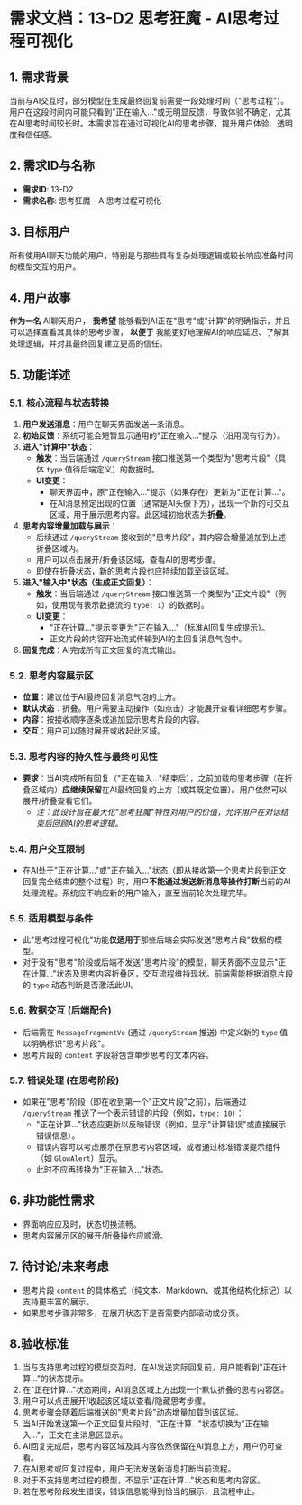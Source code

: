 # 需求文档：13-D2 思考狂魔 - AI思考过程可视化

## 1. 需求背景

当前与AI交互时，部分模型在生成最终回复前需要一段处理时间（"思考过程"）。用户在这段时间内可能只看到"正在输入..."或无明显反馈，导致体验不确定，尤其在AI思考时间较长时。本需求旨在通过可视化AI的思考步骤，提升用户体验、透明度和信任感。

## 2. 需求ID与名称

*   **需求ID**: 13-D2
*   **需求名称**: 思考狂魔 - AI思考过程可视化

## 3. 目标用户

所有使用AI聊天功能的用户，特别是与那些具有复杂处理逻辑或较长响应准备时间的模型交互的用户。

## 4. 用户故事

**作为一名** AI聊天用户，
**我希望** 能够看到AI正在"思考"或"计算"的明确指示，并且可以选择查看其具体的思考步骤，
**以便于** 我能更好地理解AI的响应延迟、了解其处理逻辑，并对其最终回复建立更高的信任。

## 5. 功能详述

### 5.1. 核心流程与状态转换

1.  **用户发送消息**：用户在聊天界面发送一条消息。
2.  **初始反馈**：系统可能会短暂显示通用的"正在输入..."提示（沿用现有行为）。
3.  **进入"计算中"状态**：
    *   **触发**：当后端通过 `/queryStream` 接口推送第一个类型为"思考片段"（具体 `type` 值待后端定义）的数据时。
    *   **UI变更**：
        *   聊天界面中，原"正在输入..."提示（如果存在）更新为"正在计算..."。
        *   在AI消息预定出现的位置（通常是AI头像下方），出现一个新的可交互区域，用于展示思考内容。此区域初始状态为**折叠**。
4.  **思考内容增量加载与展示**：
    *   后续通过 `/queryStream` 接收到的"思考片段"，其内容会增量追加到上述折叠区域内。
    *   用户可以点击展开/折叠该区域，查看AI的思考步骤。
    *   即使在折叠状态，新的思考片段也应持续加载至该区域。
5.  **进入"输入中"状态（生成正文回复）**：
    *   **触发**：当后端通过 `/queryStream` 接口推送第一个类型为"正文片段"（例如，使用现有表示数据流的 `type: 1`）的数据时。
    *   **UI变更**：
        *   "正在计算..."提示变更为"正在输入..."（标准AI回复生成提示）。
        *   正文片段的内容开始流式传输到AI的主回复消息气泡中。
6.  **回复完成**：AI完成所有正文回复的流式输出。

### 5.2. 思考内容展示区

*   **位置**：建议位于AI最终回复消息气泡的上方。
*   **默认状态**：折叠。用户需要主动操作（如点击）才能展开查看详细思考步骤。
*   **内容**：按接收顺序逐条或追加显示思考片段的内容。
*   **交互**：用户可以随时展开或收起此区域。

### 5.3. 思考内容的持久性与最终可见性

*   **要求**：当AI完成所有回复（"正在输入..."结束后），之前加载的思考步骤（在折叠区域内）**应继续保留**在AI最终回复的上方（或其既定位置）。用户依然可以展开/折叠查看它们。
    *   *注：此设计旨在最大化"思考狂魔"特性对用户的价值，允许用户在对话结束后回顾AI的思考逻辑。*

### 5.4. 用户交互限制

*   在AI处于"正在计算..."或"正在输入..."状态（即从接收第一个思考片段到正文回复完全结束的整个过程）时，用户**不能通过发送新消息等操作打断**当前的AI处理流程。系统应不响应新的用户输入，直至当前轮次处理完毕。

### 5.5. 适用模型与条件

*   此"思考过程可视化"功能**仅适用于**那些后端会实际发送"思考片段"数据的模型。
*   对于没有"思考"阶段或后端不发送"思考片段"的模型，聊天界面不应显示"正在计算..."状态及思考内容折叠区，交互流程维持现状。前端需能根据消息片段的 `type` 动态判断是否激活此UI。

### 5.6. 数据交互 (后端配合)

*   后端需在 `MessageFragmentVo` (通过 `/queryStream` 推送) 中定义新的 `type` 值以明确标识"思考片段"。
*   思考片段的 `content` 字段将包含单步思考的文本内容。

### 5.7. 错误处理 (在思考阶段)

*   如果在"思考"阶段（即在收到第一个"正文片段"之前），后端通过 `/queryStream` 推送了一个表示错误的片段（例如，`type: 10`）：
    *   "正在计算..."状态应更新以反映错误（例如，显示"计算错误"或直接展示错误信息）。
    *   错误内容可以考虑展示在原思考内容区域，或者通过标准错误提示组件（如 `GlowAlert`）显示。
    *   此时不应再转换为"正在输入..."状态。

## 6. 非功能性需求

*   界面响应应及时，状态切换流畅。
*   思考内容展示区的展开/折叠操作应顺滑。

## 7. 待讨论/未来考虑

*   思考片段 `content` 的具体格式（纯文本、Markdown、或其他结构化标记）以支持更丰富的展示。
*   如果思考步骤非常多，在展开状态下是否需要内部滚动或分页。

## 8.验收标准

1.  当与支持思考过程的模型交互时，在AI发送实际回复前，用户能看到"正在计算..."的状态提示。
2.  在"正在计算..."状态期间，AI消息区域上方出现一个默认折叠的思考内容区。
3.  用户可以点击展开/收起该区域以查看/隐藏思考步骤。
4.  思考步骤会随着后端推送的"思考片段"动态增量加载到该区域。
5.  当AI开始发送第一个正文回复片段时，"正在计算..."状态切换为"正在输入..."，正文在主消息区显示。
6.  AI回复完成后，思考内容区域及其内容依然保留在AI消息上方，用户仍可查看。
7.  在AI思考或回复过程中，用户无法发送新消息打断当前流程。
8.  对于不支持思考过程的模型，不显示"正在计算..."状态和思考内容区。
9.  若在思考阶段发生错误，错误信息能得到恰当的展示，且流程中止。 